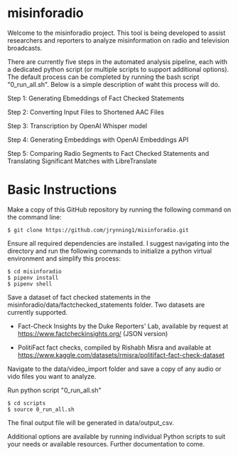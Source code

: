 # misinforadio

Welcome to the misinforadio project. This tool is being developed to assist researchers and reporters to analyze misinformation on radio and television broadcasts.

There are currently five steps in the automated analysis pipeline, each with a dedicated python script (or multiple scripts to support additional options). The default process can be completed by running the bash script "0_run_all.sh". Below is a simple description of waht this process will do.

Step 1: Generating Ebmeddings of Fact Checked Statements

Step 2: Converting Input Files to Shortened AAC Files

Step 3: Transcription by OpenAI Whisper model

Step 4: Generating Embeddings with OpenAI Embeddings API

Step 5: Comparing Radio Segments to Fact Checked Statements and Translating Significant Matches with LibreTranslate


# Basic Instructions

Make a copy of this GitHub repository by running the following command on the command line:

```
$ git clone https://github.com/jrynning1/misinforadio.git
```

Ensure all required dependencies are installed. I suggest navigating into the directory and run the following commands to initialize a python virtual environment and simplify this process:

```
$ cd misinforadio
$ pipenv install
$ pipenv shell
```

Save a dataset of fact checked statements in the misinforadio/data/factchecked_statements folder. Two datasets are currently supported.

- Fact-Check Insights by the Duke Reporters' Lab, available by request at https://www.factcheckinsights.org/ (JSON version)

- PolitiFact fact checks, compiled by Rishabh Misra and available at https://www.kaggle.com/datasets/rmisra/politifact-fact-check-dataset

Navigate to the data/video_import folder and save a copy of any audio or vido files you want to analyze.

Run python script "0_run_all.sh"

```
$ cd scripts
$ source 0_run_all.sh
```

The final output file will be generated in data/output_csv.

Additional options are available by running individual Python scripts to suit your needs or available resources. Further documentation to come.
